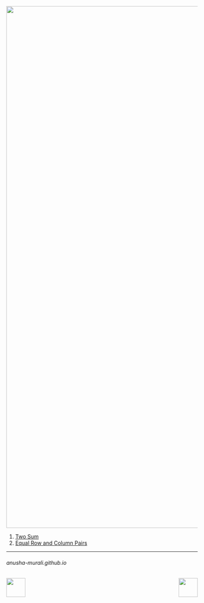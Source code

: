 <p align="center">
<img width="1375" alt="favorite_sw" src="https://github.com/user-attachments/assets/7a4a8e65-5e94-4055-8626-fd641d7c9936" />
</p>

1. [Two Sum](./1.md)
2. [Equal Row and Column Pairs](./rowcolumnPairs.md)
   


* * *
###### anusha-murali.github.io


<img src="https://github.com/anusha-murali/anusha-murali.github.io/assets/111596338/639243aa-2857-4595-a65a-7852762bb002" width="50" height="50" align="left">

[<img src="https://github.com/user-attachments/assets/989cfb30-4fb8-40f8-a812-8a054869aa32" width="50" height="50" align="right">](../index.md)
